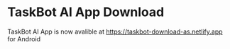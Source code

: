 # TaskBot AI App Download
TaskBot AI App is now avalible at https://taskbot-download-as.netlify.app for Android 
